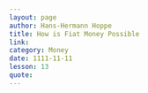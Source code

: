```yaml
---
layout: page
author: Hans-Hermann Hoppe
title: How is Fiat Money Possible
link: 
category: Money
date: 1111-11-11
lesson: 13
quote: 
---
```

